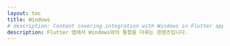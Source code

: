 ```yaml
---
layout: toc
title: Windows
# description: Content covering integration with Windows in Flutter apps.
description: Flutter 앱에서 Windows와의 통합을 다루는 콘텐츠입니다.
---
```

